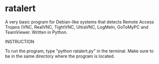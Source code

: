 # ratalert
A very basic program for Debian-like systems that detects Remote Access Trojans (VNC, RealVNC, TightVNC, UltraVNC, LogMeIn, GoToMyPC and TeamViewer. Written in Python.



INSTRUCTION

To run the program, type "python ratalert.py" in the terminal. Make sure to be in the same directory where the program is located.
